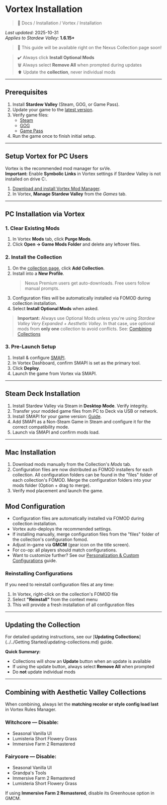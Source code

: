 # Vortex Installation

> 📂 Docs / Installation / Vortex / Installation

*Last updated:* 2025-10-31  
*Applies to Stardew Valley:* **1.6.15+**

> 📖 This guide will be available right on the Nexus Collection page soon!

> ✔️ Always click **Install Optional Mods**  
> 🗑️ Always select **Remove All** when prompted during updates  
> ⬆️ Update the **collection**, never individual mods

---

## Prerequisites

1. Install **Stardew Valley** (Steam, GOG, or Game Pass).
2. Update your game to the [latest version](https://stardewvalleywiki.com/Version_History).
3. Verify game files:  
   - [Steam](https://support.steampowered.com/kb_article.php?ref=2037-QEUH-3335)  
   - [GOG](https://support.gog.com/hc/en-us/articles/360003930017)  
   - [Game Pass](https://support.xbox.com/help/games-apps/troubleshooting/troubleshoot-games-windows-10)  
4. Run the game once to finish initial setup.

---

## Setup Vortex for PC Users

Vortex is the recommended mod manager for svVe.  
**Important:** Enable **Symbolic Links** in Vortex settings if Stardew Valley is not installed on drive C:.

1. [Download and install Vortex Mod Manager](https://www.nexusmods.com/about/vortex/).
2. In Vortex, **Manage Stardew Valley** from the *Games* tab.

---

## PC Installation via Vortex

### 1. Clear Existing Mods
1. In Vortex **Mods** tab, click **Purge Mods**.
2. Click **Open → Game Mods Folder** and delete any leftover files.

### 2. Install the Collection
1. On the [collection page](https://next.nexusmods.com/stardewvalley/collections/tckf0m), click **Add Collection**.
2. Install into a **New Profile**.  
   > Nexus Premium users get auto-downloads. Free users follow manual prompts.
3. Configuration files will be automatically installed via FOMOD during collection installation.
4. Select **Install Optional Mods** when asked.

> **Important:** Always use Optional Mods unless you're using *Stardew Valley Very Expanded + Aesthetic Valley*. In that case, use optional mods from **only one** collection to avoid conflicts. See: [Combining Collections](../../Collections/combining-collections.md)

### 3. Pre-Launch Setup
1. Install & configure [SMAPI](https://stardewvalleywiki.com/Modding:Installing_SMAPI_on_Windows#Configure_your_game_client).
2. In Vortex Dashboard, confirm SMAPI is set as the primary tool.
3. Click **Deploy**.
4. Launch the game from Vortex via SMAPI.

---

## Steam Deck Installation

1. Install Stardew Valley via Steam in **Desktop Mode**. Verify integrity.
2. Transfer your modded game files from PC to Deck via USB or network.
3. Install SMAPI for your game version: [Guide](https://stardewvalleywiki.com/Modding:Installing_SMAPI_on_Steam_Deck).
4. Add SMAPI as a Non-Steam Game in Steam and configure it for the correct compatibility mode.
5. Launch via SMAPI and confirm mods load.

---

## Mac Installation

1. Download mods manually from the Collection's *Mods* tab.  
2. Configuration files are now distributed as FOMOD installers for each collection. All configuration folders can be found in the "files" folder of each collection's FOMOD. Merge the configuration folders into your mods folder (Option + drag to merge).  
5. Verify mod placement and launch the game.


## Mod Configuration

- Configuration files are automatically installed via FOMOD during collection installation.
- Vortex auto-deploys the recommended settings.
- If installing manually, merge configuration files from the "files" folder of the collection's configuration fomod.
- Adjust in-game via **GMCM** (gear icon on the title screen).
- For co-op: all players should match configurations.
- Want to customize further? See our [Personalization & Custom Configurations](../../Guides/personalization.md) guide.

### Reinstalling Configurations

If you need to reinstall configuration files at any time:
1. In Vortex, right-click on the collection's FOMOD file
2. Select **"Reinstall"** from the context menu
3. This will provide a fresh installation of all configuration files

---

## Updating the Collection

For detailed updating instructions, see our [**Updating Collections**](../../Getting Started/updating-collections.md) guide.

**Quick Summary:**
- Collections will show an **Update** button when an update is available
- If using the update button, always select **Remove All** when prompted
- Do **not** update individual mods

---

## Combining with Aesthetic Valley Collections

When combining, always let the **matching recolor or style config load last** in Vortex Rules Manager.

### Witchcore — Disable:
- Seasonal Vanilla UI  
- Lumisteria Short Flowery Grass  
- Immersive Farm 2 Remastered  

### Fairycore — Disable:
- Seasonal Vanilla UI  
- Grandpa's Tools  
- Immersive Farm 2 Remastered  
- Lumisteria Short Flowery Grass  

If using **Immersive Farm 2 Remastered**, disable its Greenhouse option in GMCM.

